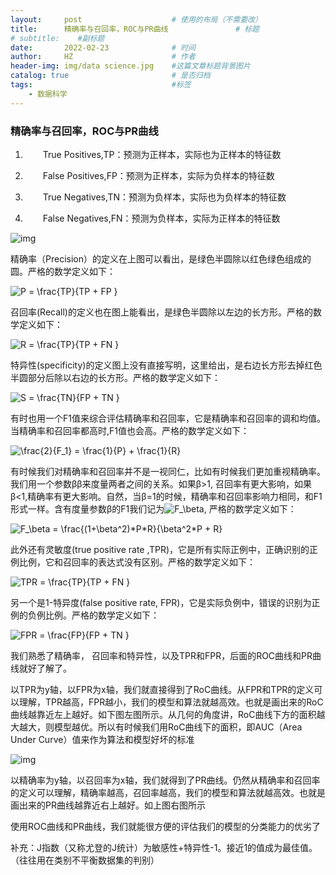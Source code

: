 ```yaml
---
layout:     post                    # 使用的布局（不需要改）
title:      精确率与召回率，ROC与PR曲线               # 标题 
# subtitle:    #副标题
date:       2022-02-23              # 时间
author:     HZ                      # 作者
header-img: img/data science.jpg    #这篇文章标题背景图片
catalog: true                       # 是否归档
tags:                               #标签
    - 数据科学
---
```


### 精确率与召回率，ROC与PR曲线
1. 　　True Positives,TP：预测为正样本，实际也为正样本的特征数

2. 　　False Positives,FP：预测为正样本，实际为负样本的特征数

3. 　　True Negatives,TN：预测为负样本，实际也为负样本的特征数

4. 　　False Negatives,FN：预测为负样本，实际为正样本的特征数

![img](https://images2015.cnblogs.com/blog/1042406/201610/1042406-20161024154443875-2037260202.jpg)

精确率（Precision）的定义在上图可以看出，是绿色半圆除以红色绿色组成的圆。严格的数学定义如下：

<img src="https://latex.codecogs.com/svg.image?P&space;=&space;\frac{TP}{TP&space;&plus;&space;FP&space;}" title="P = \frac{TP}{TP + FP }" />

召回率(Recall)的定义也在图上能看出，是绿色半圆除以左边的长方形。严格的数学定义如下：

<img src="https://latex.codecogs.com/svg.image?R&space;=&space;\frac{TP}{TP&space;&plus;&space;FN&space;}" title="R = \frac{TP}{TP + FN }" /> 

特异性(specificity)的定义图上没有直接写明，这里给出，是右边长方形去掉红色半圆部分后除以右边的长方形。严格的数学定义如下：

<img src="https://latex.codecogs.com/svg.image?S&space;=&space;\frac{TN}{FP&space;&plus;&space;TN&space;}" title="S = \frac{TN}{FP + TN }" />

有时也用一个F1值来综合评估精确率和召回率，它是精确率和召回率的调和均值。当精确率和召回率都高时,F1值也会高。严格的数学定义如下：

<img src="https://latex.codecogs.com/svg.image?\frac{2}{F_1}&space;=&space;\frac{1}{P}&space;&plus;&space;\frac{1}{R}" title="\frac{2}{F_1} = \frac{1}{P} + \frac{1}{R}" />

有时候我们对精确率和召回率并不是一视同仁，比如有时候我们更加重视精确率。我们用一个参数ββ来度量两者之间的关系。如果β>1, 召回率有更大影响，如果β<1,精确率有更大影响。自然，当β=1的时候，精确率和召回率影响力相同，和F1形式一样。含有度量参数β的F1我们记为<img src="https://latex.codecogs.com/svg.image?F_\beta" title="F_\beta" />, 严格的数学定义如下：

<img src="https://latex.codecogs.com/svg.image?F_\beta&space;=&space;\frac{(1&plus;\beta^2)*P*R}{\beta^2*P&space;&plus;&space;R}" title="F_\beta = \frac{(1+\beta^2)*P*R}{\beta^2*P + R}" />

此外还有灵敏度(true positive rate ,TPR)，它是所有实际正例中，正确识别的正例比例，它和召回率的表达式没有区别。严格的数学定义如下：

<img src="https://latex.codecogs.com/svg.image?TPR&space;=&space;\frac{TP}{TP&space;&plus;&space;FN&space;}" title="TPR = \frac{TP}{TP + FN }" />

另一个是1-特异度(false positive rate, FPR)，它是实际负例中，错误的识别为正例的负例比例。严格的数学定义如下：

<img src="https://latex.codecogs.com/svg.image?FPR&space;=&space;\frac{FP}{FP&space;&plus;&space;TN&space;}" title="FPR = \frac{FP}{FP + TN }" />

我们熟悉了精确率， 召回率和特异性，以及TPR和FPR，后面的ROC曲线和PR曲线就好了解了。

以TPR为y轴，以FPR为x轴，我们就直接得到了RoC曲线。从FPR和TPR的定义可以理解，TPR越高，FPR越小，我们的模型和算法就越高效。也就是画出来的RoC曲线越靠近左上越好。如下图左图所示。从几何的角度讲，RoC曲线下方的面积越大越大，则模型越优。所以有时候我们用RoC曲线下的面积，即AUC（Area Under Curve）值来作为算法和模型好坏的标准

![img](https://images2015.cnblogs.com/blog/1042406/201610/1042406-20161024164359046-1869944207.png)

以精确率为y轴，以召回率为x轴，我们就得到了PR曲线。仍然从精确率和召回率的定义可以理解，精确率越高，召回率越高，我们的模型和算法就越高效。也就是画出来的PR曲线越靠近右上越好。如上图右图所示

使用ROC曲线和PR曲线，我们就能很方便的评估我们的模型的分类能力的优劣了

补充：J指数（又称尤登的J统计）为敏感性+特异性-1。接近1的值成为最佳值。（往往用在类别不平衡数据集的判别）
